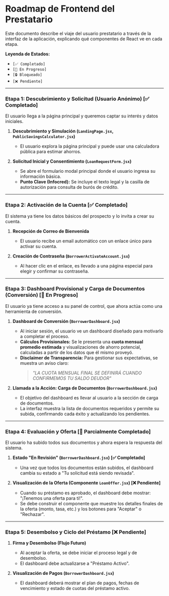 # Roadmap de Frontend del Prestatario

Este documento describe el viaje del usuario prestatario a través de la interfaz de la aplicación, explicando qué componentes de React ve en cada etapa.

**Leyenda de Estados:**
*   `[✅ Completado]`
*   `[🚧 En Progreso]`
*   `[🔒 Bloqueado]`
*   `[❌ Pendiente]`

---

### **Etapa 1: Descubrimiento y Solicitud (Usuario Anónimo) [✅ Completado]**

El usuario llega a la página principal y queremos captar su interés y datos iniciales.

1.  **Descubrimiento y Simulación (`LandingPage.jsx`, `PublicSavingsCalculator.jsx`)**
    *   El usuario explora la página principal y puede usar una calculadora pública para estimar ahorros.

2.  **Solicitud Inicial y Consentimiento (`LoanRequestForm.jsx`)**
    *   Se abre el formulario modal principal donde el usuario ingresa su información básica.
    *   **Punto Clave (Infocred):** Se incluye el texto legal y la casilla de autorización para consulta de burós de crédito.

---

### **Etapa 2: Activación de la Cuenta [✅ Completado]**

El sistema ya tiene los datos básicos del prospecto y lo invita a crear su cuenta.

1.  **Recepción de Correo de Bienvenida**
    *   El usuario recibe un email automático con un enlace único para activar su cuenta.

2.  **Creación de Contraseña (`BorrowerActivateAccount.jsx`)**
    *   Al hacer clic en el enlace, es llevado a una página especial para elegir y confirmar su contraseña.

---

### **Etapa 3: Dashboard Provisional y Carga de Documentos (Conversión) [🚧 En Progreso]**

El usuario ya tiene acceso a su panel de control, que ahora actúa como una herramienta de conversión.

1.  **Dashboard de Conversión (`BorrowerDashboard.jsx`)**
    *   Al iniciar sesión, el usuario ve un dashboard diseñado para motivarlo a completar el proceso.
    *   **Cálculos Provisionales:** Se le presenta una **cuota mensual promedio estimada** y visualizaciones de ahorro potencial, calculadas a partir de los datos que él mismo proveyó.
    *   **Disclaimer de Transparencia:** Para gestionar sus expectativas, se muestra un aviso claro:
        > *"LA CUOTA MENSUAL FINAL SE DEFINIRÁ CUANDO CONFIRMEMOS TU SALDO DEUDOR"*

2.  **Llamada a la Acción: Carga de Documentos (`BorrowerDashboard.jsx`)**
    *   El objetivo del dashboard es llevar al usuario a la sección de carga de documentos.
    *   La interfaz muestra la lista de documentos requeridos y permite su subida, confirmando cada éxito y actualizando los pendientes.

---

### **Etapa 4: Evaluación y Oferta [🚧 Parcialmente Completado]**

El usuario ha subido todos sus documentos y ahora espera la respuesta del sistema.

1.  **Estado "En Revisión" (`BorrowerDashboard.jsx`) [✅ Completado]**
    *   Una vez que todos los documentos están subidos, el dashboard cambia su estado a "Tu solicitud está siendo revisada".

2.  **Visualización de la Oferta (Componente `LoanOffer.jsx`) [❌ Pendiente]**
    *   Cuando su préstamo es aprobado, el dashboard debe mostrar: "¡Tenemos una oferta para ti!".
    *   Se debe construir el componente que muestre los detalles finales de la oferta (monto, tasa, etc.) y los botones para "Aceptar" o "Rechazar".

---

### **Etapa 5: Desembolso y Ciclo del Préstamo [❌ Pendiente]**

1.  **Firma y Desembolso (Flujo Futuro)**
    *   Al aceptar la oferta, se debe iniciar el proceso legal y de desembolso.
    *   El dashboard debe actualizarse a "Préstamo Activo".

2.  **Visualización de Pagos (`BorrowerDashboard.jsx`)**
    *   El dashboard deberá mostrar el plan de pagos, fechas de vencimiento y estado de cuotas del préstamo activo.